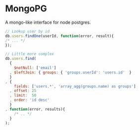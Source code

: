 # MongoPG

A mongo-like interface for node postgres.

```javascript
// Lookup user by id
db.users.findOne(userId, function(error, result){
/* ... */
});

// Little more complex
db.users.find(
  {
    $notNull: ['email']
  , $leftJoin: { groups: { 'groups.userId': 'users.id'  }
  }
, { 
    fields: ['users.*', 'array_agg(groups.name) as groups']
  , offset: 25
  , limit:  50
  , order: 'id desc'
  }
, function(error, results){
    /* .. */
  }
);
```
